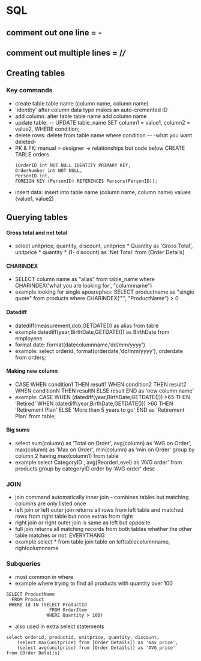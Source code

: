 # SQL
## comment out one line = -
## comment out multiple lines = /*/*
## Creating tables
### Key commands
- create table table name (column name, column name)
- 'identity' after column data type makes an auto-cremented ID
- add column: alter table table name add column name
- update table:
-- UPDATE table_name
   SET column1 = value1, column2 = value2,
   WHERE condition;
-  delete rows: delete from table name where condition        --  -what you want deleted-
-   PK & FK: manual = designer -> relationships but code below
    CREATE TABLE orders
    ```
    (OrderID int NOT NULL IDENTITY PRIMARY KEY,
    OrderNumber int NOT NULL,
    PersonID int,
    FOREIGN KEY (PersonID) REFERENCES Persons(PersonID));
    ```
- insert data: insert into table name (column name,       column name) values (value1, value2)

## Querying tables

#### Gross total and net total
- select unitprice, quantity, discount,
  unitprice * Quantity as 'Gross Total',
  unitprice * quantity * (1- discount) as 'Net Total'
  from [Order Details]

#### CHARINDEX
- SELECT column name as "alias" from table_name where CHARINDEX('what you are looking for', "columnname")
- example looking for single aposrophes:
  SELECT productname as "single quote" from products where CHARINDEX('''', "ProductName") > 0
#### Datediff
- datediff(measurement,dob,GETDATE()) as alias from table
- example datediff(year,BirthDate,GETDATE()) as BirthDate from employees
- format date: format(datecolumnname,'dd/mm/yyyy')
- example:
select orderid, format(orderdate,'dd/mm/yyyy'), orderdate
from orders;
#### Making new column
- CASE
    WHEN condition1 THEN result1
    WHEN condition2 THEN result2
    WHEN conditionN THEN resultN
    ELSE result
END as 'new column name'
- example:
CASE
    WHEN (datediff(year,BirthDate,GETDATE())) >65 THEN 'Retired'
    WHEN (datediff(year,BirthDate,GETDATE())) >60 THEN 'Retirement Plan'
    ELSE 'More than 5 years to go'
END as 'Retirement Plan'
from table;

#### Big sums
- select
sum(column) as 'Total on Order',
avg(column) as 'AVG on Order',
max(column) as 'Max on Order',
min(column) as 'min on Order'
group by column 2
having max(column1)
from table
- example
select CategoryID , avg(ReorderLevel) as 'AVG order'
from products
group by categoryID
order by 'AVG order' desc

### JOIN
- join command automatically inner join - combines tables but matching columns are only listed once
- left join or left outer join returns all rows from left table and matched rows from right table but none extras from right
- right join or right outer join is same as left but opposite
- full join returns all matching records from both tables whether the other table matches or not. EVERYTHANG
- example
select * from table
join table on lefttablecolumnname, rightcolumnname

### Subqueries
- most common in where
- example where trying to find all products with quantity over 100
```
SELECT ProductName
  FROM Product
 WHERE Id IN (SELECT ProductId
                FROM OrderItem
               WHERE Quantity > 100)
```
- also used in extra select statements
```
select orderid, productid, unitprice, quantity, discount,
	(select max(unitprice) from [Order Details]) as 'max price',
	(select avg(unitprice) from [Order Details]) as 'AVG price'
from [Order Details]
```
